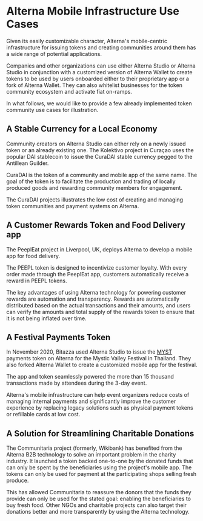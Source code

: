 # Alterna Mobile Infrastructure Use Cases

Given its easily customizable character, Alterna's mobile-centric infrastructure for issuing tokens and creating communities around them has a wide range of potential applications.

Companies and other organizations can use either Alterna Studio or Alterna Studio in conjunction with a customized version of Alterna Wallet to create tokens to be used by users onboarded either to their proprietary app or a fork of Alterna Wallet. They can also whitelist businesses for the token community ecosystem and activate fiat on-ramps.  

In what follows, we would like to provide a few already implemented token community use cases for illustration.

## A Stable Currency for a Local Economy

Community creators on Alterna Studio can either rely on a newly issued token or an already existing one. The Kolektivo project in Curaçao uses the popular DAI stablecoin to issue the CuraDAI stable currency pegged to the Antillean Guilder.

CuraDAI is the token of a community and mobile app of the same name. The goal of the token is to facilitate the production and trading of locally produced goods and rewarding community members for engagement.

The CuraDAI projects illustrates the low cost of creating and managing token communities and payment systems on Alterna.   

## A Customer Rewards Token and Food Delivery app

The PeeplEat project in Liverpool, UK, deploys Alterna to develop a mobile app for food delivery. 

The PEEPL token is designed to incentivize customer loyalty. With every order made through the PeeplEat app, customers automatically receive a reward in PEEPL tokens. 

The key advantages of using Alterna technology for powering customer rewards are automation and transparency. Rewards are automatically distributed based on the actual transactions and their amounts, and users can verify the amounts and total supply of the rewards token to ensure that it is not being inflated over time.  

## A Festival Payments Token

In November 2020, Bitazza used Alterna Studio to issue the [MYST](https://scan.alternanetwork.org/address/0x510FAD1AD23064Ae881B129314EFdD9FDa6d4782/transactions) payments token on Alterna for the Mystic Valley Festival in Thailand. They also forked Alterna Wallet to create a customized mobile app for the festival. 

The app and token seamlessly powered the more than 15 thousand transactions made by attendees during the 3-day event. 

Alterna's mobile infrastructure can help event organizers reduce costs of managing internal payments and significantly improve the customer experience by replacing legacy solutions such as physical payment tokens or refillable cards at low cost.

## A Solution for Streamlining Charitable Donations

The Communitaria project \(formerly, Wikibank\) has benefited from the Alterna B2B technology to solve an important problem in the charity industry. It launched a token backed one-to-one by the donated funds that can only be spent by the beneficiaries using the project's mobile app. The tokens can only be used for payment at the participating shops selling fresh produce.

This has allowed Communitaria to reassure the donors that the funds they provide can only be used for the stated goal: enabling the beneficiaries to buy fresh food. Other NGOs and charitable projects can also target their donations better and more transparently by using the Alterna technology.  

